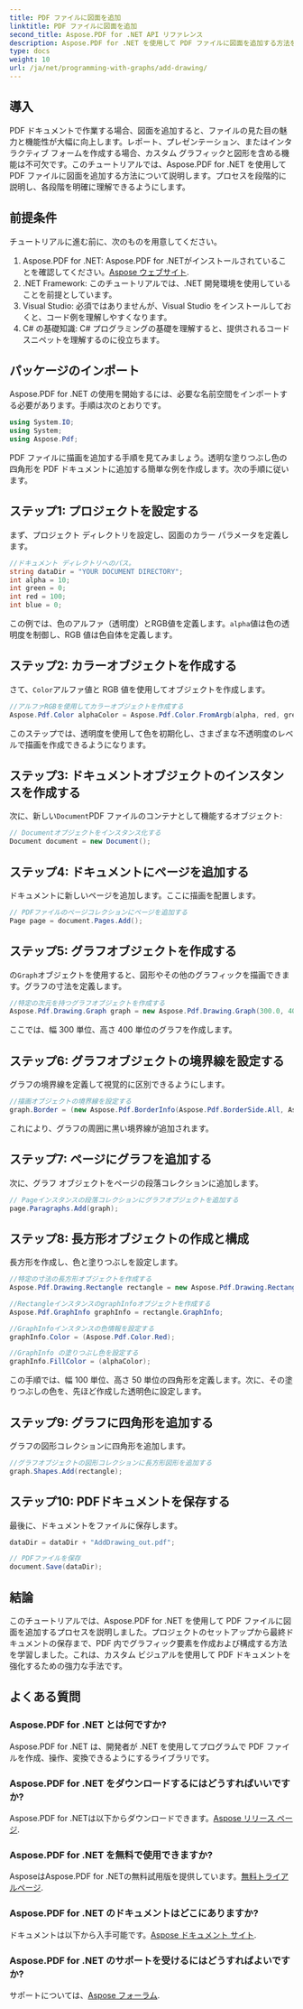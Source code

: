 ```yaml
---
title: PDF ファイルに図面を追加
linktitle: PDF ファイルに図面を追加
second_title: Aspose.PDF for .NET API リファレンス
description: Aspose.PDF for .NET を使用して PDF ファイルに図面を追加する方法を学びます。このステップ バイ ステップ ガイドでは、色の設定、図形の追加、PDF の保存について説明します。
type: docs
weight: 10
url: /ja/net/programming-with-graphs/add-drawing/
---
```

## 導入

PDF ドキュメントで作業する場合、図面を追加すると、ファイルの見た目の魅力と機能性が大幅に向上します。レポート、プレゼンテーション、またはインタラクティブ フォームを作成する場合、カスタム グラフィックと図形を含める機能は不可欠です。このチュートリアルでは、Aspose.PDF for .NET を使用して PDF ファイルに図面を追加する方法について説明します。プロセスを段階的に説明し、各段階を明確に理解できるようにします。

## 前提条件

チュートリアルに進む前に、次のものを用意してください。

1.  Aspose.PDF for .NET: Aspose.PDF for .NETがインストールされていることを確認してください。[Aspose ウェブサイト](https://releases.aspose.com/pdf/net/).
2. .NET Framework: このチュートリアルでは、.NET 開発環境を使用していることを前提としています。
3. Visual Studio: 必須ではありませんが、Visual Studio をインストールしておくと、コード例を理解しやすくなります。
4. C# の基礎知識: C# プログラミングの基礎を理解すると、提供されるコード スニペットを理解するのに役立ちます。

## パッケージのインポート

Aspose.PDF for .NET の使用を開始するには、必要な名前空間をインポートする必要があります。手順は次のとおりです。

```csharp
using System.IO;
using System;
using Aspose.Pdf;
```

PDF ファイルに描画を追加する手順を見てみましょう。透明な塗りつぶし色の四角形を PDF ドキュメントに追加する簡単な例を作成します。次の手順に従います。

## ステップ1: プロジェクトを設定する

まず、プロジェクト ディレクトリを設定し、図面のカラー パラメータを定義します。

```csharp
//ドキュメント ディレクトリへのパス。
string dataDir = "YOUR DOCUMENT DIRECTORY";
int alpha = 10;
int green = 0;
int red = 100;
int blue = 0;
```

この例では、色のアルファ（透明度）とRGB値を定義します。`alpha`値は色の透明度を制御し、RGB 値は色自体を定義します。

## ステップ2: カラーオブジェクトを作成する

さて、`Color`アルファ値と RGB 値を使用してオブジェクトを作成します。

```csharp
//アルファRGBを使用してカラーオブジェクトを作成する
Aspose.Pdf.Color alphaColor = Aspose.Pdf.Color.FromArgb(alpha, red, green, blue); //アルファチャンネルを提供する
```

このステップでは、透明度を使用して色を初期化し、さまざまな不透明度のレベルで描画を作成できるようになります。

## ステップ3: ドキュメントオブジェクトのインスタンスを作成する

次に、新しい`Document`PDF ファイルのコンテナとして機能するオブジェクト:

```csharp
// Documentオブジェクトをインスタンス化する
Document document = new Document();
```

## ステップ4: ドキュメントにページを追加する

ドキュメントに新しいページを追加します。ここに描画を配置します。

```csharp
// PDFファイルのページコレクションにページを追加する
Page page = document.Pages.Add();
```

## ステップ5: グラフオブジェクトを作成する

の`Graph`オブジェクトを使用すると、図形やその他のグラフィックを描画できます。グラフの寸法を定義します。

```csharp
//特定の次元を持つグラフオブジェクトを作成する
Aspose.Pdf.Drawing.Graph graph = new Aspose.Pdf.Drawing.Graph(300.0, 400.0);
```

ここでは、幅 300 単位、高さ 400 単位のグラフを作成します。

## ステップ6: グラフオブジェクトの境界線を設定する

グラフの境界線を定義して視覚的に区別できるようにします。

```csharp
//描画オブジェクトの境界線を設定する
graph.Border = (new Aspose.Pdf.BorderInfo(Aspose.Pdf.BorderSide.All, Aspose.Pdf.Color.Black));
```

これにより、グラフの周囲に黒い境界線が追加されます。

## ステップ7: ページにグラフを追加する

次に、グラフ オブジェクトをページの段落コレクションに追加します。

```csharp
// Pageインスタンスの段落コレクションにグラフオブジェクトを追加する
page.Paragraphs.Add(graph);
```

## ステップ8: 長方形オブジェクトの作成と構成

長方形を作成し、色と塗りつぶしを設定します。

```csharp
//特定の寸法の長方形オブジェクトを作成する
Aspose.Pdf.Drawing.Rectangle rectangle = new Aspose.Pdf.Drawing.Rectangle(0, 0, 100, 50);

//RectangleインスタンスのgraphInfoオブジェクトを作成する
Aspose.Pdf.GraphInfo graphInfo = rectangle.GraphInfo;

//GraphInfoインスタンスの色情報を設定する
graphInfo.Color = (Aspose.Pdf.Color.Red);

//GraphInfo の塗りつぶし色を設定する
graphInfo.FillColor = (alphaColor);
```

この手順では、幅 100 単位、高さ 50 単位の四角形を定義します。次に、その塗りつぶしの色を、先ほど作成した透明色に設定します。

## ステップ9: グラフに四角形を追加する

グラフの図形コレクションに四角形を追加します。

```csharp
//グラフオブジェクトの図形コレクションに長方形図形を追加する
graph.Shapes.Add(rectangle);
```

## ステップ10: PDFドキュメントを保存する

最後に、ドキュメントをファイルに保存します。

```csharp
dataDir = dataDir + "AddDrawing_out.pdf";

// PDFファイルを保存
document.Save(dataDir);
```

## 結論

このチュートリアルでは、Aspose.PDF for .NET を使用して PDF ファイルに図面を追加するプロセスを説明しました。プロジェクトのセットアップから最終ドキュメントの保存まで、PDF 内でグラフィック要素を作成および構成する方法を学習しました。これは、カスタム ビジュアルを使用して PDF ドキュメントを強化するための強力な手法です。

## よくある質問

### Aspose.PDF for .NET とは何ですか?

Aspose.PDF for .NET は、開発者が .NET を使用してプログラムで PDF ファイルを作成、操作、変換できるようにするライブラリです。

### Aspose.PDF for .NET をダウンロードするにはどうすればいいですか?

 Aspose.PDF for .NETは以下からダウンロードできます。[Aspose リリース ページ](https://releases.aspose.com/pdf/net/).

### Aspose.PDF for .NET を無料で使用できますか?

 AsposeはAspose.PDF for .NETの無料試用版を提供しています。[無料トライアルページ](https://releases.aspose.com/).

### Aspose.PDF for .NET のドキュメントはどこにありますか?

ドキュメントは以下から入手可能です。[Aspose ドキュメント サイト](https://reference.aspose.com/pdf/net/).

### Aspose.PDF for .NET のサポートを受けるにはどうすればよいですか?

サポートについては、[Aspose フォーラム](https://forum.aspose.com/c/pdf/10).